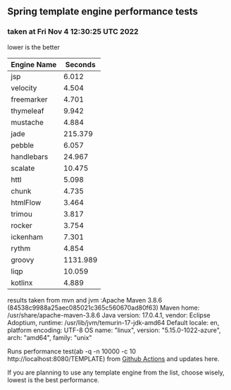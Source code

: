## Spring template engine performance tests
### taken at Fri Nov  4 12:30:25 UTC 2022

lower is the better

|Engine Name | Seconds|
|------------|--------|
|jsp | 6.012|
|velocity | 4.504|
|freemarker | 4.701|
|thymeleaf | 9.942|
|mustache | 4.884|
|jade | 215.379|
|pebble | 6.057|
|handlebars | 24.967|
|scalate | 10.475|
|httl | 5.098|
|chunk | 4.735|
|htmlFlow | 3.464|
|trimou | 3.817|
|rocker | 3.754|
|ickenham | 7.301|
|rythm | 4.854|
|groovy | 1131.989|
|liqp | 10.059|
|kotlinx | 4.889|

results taken from mvn and jvm :Apache Maven 3.8.6 (84538c9988a25aec085021c365c560670ad80f63)
Maven home: /usr/share/apache-maven-3.8.6
Java version: 17.0.4.1, vendor: Eclipse Adoptium, runtime: /usr/lib/jvm/temurin-17-jdk-amd64
Default locale: en, platform encoding: UTF-8
OS name: "linux", version: "5.15.0-1022-azure", arch: "amd64", family: "unix"

Runs performance test(ab -q -n 10000 -c 10 http://localhost:8080/TEMPLATE) from [Github Actions](https://github.com/ozkanpakdil/spring-comparing-template-engines/actions) and updates here.

If you are planning to use any template engine from the list, choose wisely, lowest is the best performance. 

<div id="disqus_thread"></div>
<script type="text/javascript">
    /* * * CONFIGURATION VARIABLES * * */
    var disqus_shortname = 'ozkanpakdil';
    
    /* * * DON'T EDIT BELOW THIS LINE * * */
    (function() {
        var dsq = document.createElement('script'); dsq.type = 'text/javascript'; dsq.async = true;
        dsq.src = '//' + disqus_shortname + '.disqus.com/embed.js';
        (document.getElementsByTagName('head')[0] || document.getElementsByTagName('body')[0]).appendChild(dsq);
    })();
</script>

